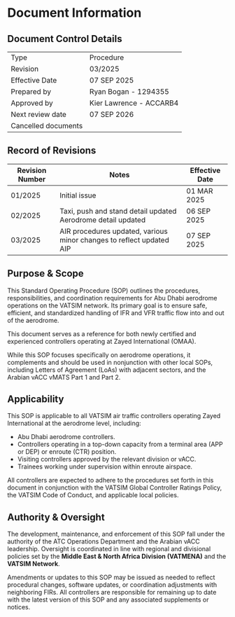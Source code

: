 # Document Information
## Document Control Details
|                     |                                                      |
|---------------------|------------------------------------------------------|
|         Type        |                    Procedure                         |
|       Revision      |                     03/2025                          |
|    Effective Date   |                    07 SEP 2025                       |
|     Prepared by     | Ryan Bogan - 1294355                                 |
|     Approved by     |             Kier Lawrence - ACCARB4                  |
|   Next review date  |                    07 SEP 2026                       |
| Cancelled documents |                                                      |

## Record of Revisions
<table>
  <thead>
    <tr>
      <th>Revision Number</th>
      <th>Notes</th>
      <th>Effective Date</th>
    </tr>
  </thead>
  <tbody>
    <tr>
      <td>01/2025</td>
      <td>Initial issue</td>
      <td>01 MAR 2025</td>
    </tr>
    <tr>
      <td>02/2025</td>
      <td>Taxi, push and stand detail updated <br> Aerodrome detail updated</td>
      <td>06 SEP 2025</td>
    </tr>
    <tr>
      <td>03/2025</td>
      <td>AIR procedures updated, various minor changes to reflect updated AIP</td>
      <td>07 SEP 2025</td>
    </tr>
  </tbody>
</table>

## Purpose & Scope
This Standard Operating Procedure (SOP) outlines the procedures, responsibilities, and coordination requirements for Abu Dhabi aerodrome operations on the VATSIM network. Its primary goal is to ensure safe, efficient, and standardized handling of IFR and VFR traffic flow into and out of the aerodrome.

This document serves as a reference for both newly certified and experienced controllers operating at Zayed International (OMAA).

While this SOP focuses specifically on aerodrome operations, it complements and should be used in nonjunction with other local SOPs, including Letters of Agreement (LoAs) with adjacent sectors, and the Arabian vACC vMATS Part 1 and Part 2.

## Applicability
This SOP is applicable to all VATSIM air traffic controllers operating Zayed International at the aerodrome level, including:

- Abu Dhabi aerodrome controllers.
- Controllers operating in a top-down capacity from a terminal area (APP or DEP) or enroute (CTR) position.
- Visiting controllers approved by the relevant division or vACC.
- Trainees working under supervision within enroute airspace.

All controllers are expected to adhere to the procedures set forth in this document in conjunction with the VATSIM Global Controller Ratings Policy, the VATSIM Code of Conduct, and applicable local policies.

## Authority & Oversight
The development, maintenance, and enforcement of this SOP fall under the authority of the ATC Operations Department and the Arabian vACC leadership. Oversight is coordinated in line with regional and divisional policies set by the **Middle East & North Africa Division (VATMENA)** and the **VATSIM Network**.

Amendments or updates to this SOP may be issued as needed to reflect procedural changes, software updates, or coordination adjustments with neighboring FIRs. All controllers are responsible for remaining up to date with the latest version of this SOP and any associated supplements or notices.